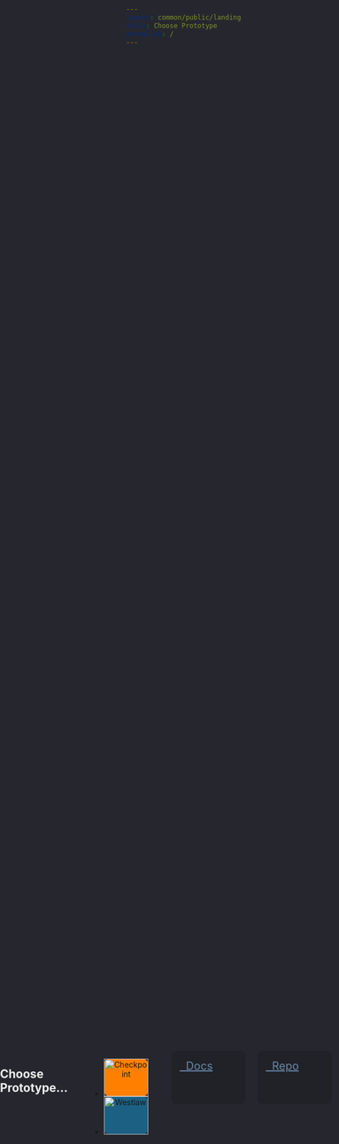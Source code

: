 ```yaml
---
layout: common/public/landing
title: Choose Prototype
permalink: /
---
```


<style>
    html, body {
        background: #26272E;
        height: 100%;
    }

    .table-wrapper {
        display: table;
        position: absolute;
        top: 0;
        bottom: 0;
        left: 0;
        right: 0;
        height: 100%;
        width: 100%;
    }

    .cell-wrapper {
        display: table-cell;
        vertical-align: middle;
    }

    .row {
        max-width: 600px;
    }

    .logo-cp,
    .logo-wl {
        display: block;
        border-radius: 10px;
        text-align: center;
        /*margin: 100px;*/
    }

    .logo-cp:hover,
    .logo-wl:hover {
        /*background: black;*/
    }

    .logo-cp {
        background: #FF8000;
    }

    .logo-wl {
        background: #1C6084;
    }

    .button {
        width: 100%;
        border-radius: 10px;
        padding: 15px;
        font-size: 20px;
        background: #212128;
        /*border: 2px solid #212128;*/
        color: #6789A9;
    }

    .button:hover {
        background: black !important;
    }

    h1 {
        color: #eee;
    }
</style>

<section class="table-wrapper animated fadeIn">
    <div class="cell-wrapper">
        <div class="row">
            <div class="columns">
                <h1>Choose Prototype...</h1>
                <br>
                <ul class="small-block-grid-2">
                    <li><a class="logo-cp" href="/checkpoint/"><img width="100%" src="/img/common/template/cp-logo@2x.png" alt="Checkpoint"></a></li>
                    <li><a class="logo-wl" href="/westlaw/"><img width="100%" src="/img/common/template/wl-logo@2x.png" alt="Westlaw"></a></li>
                </ul>
                <br>
                <a class="button" href="/docs/"><i class="fi-book"></i>&nbsp; Docs</a>
                <a class="button" href="https://github.com/liquidvisual/prototypes"><i class="fi-social-github"></i>&nbsp; Repo</a>
            </div>
        </div>
    </div>
</section>
